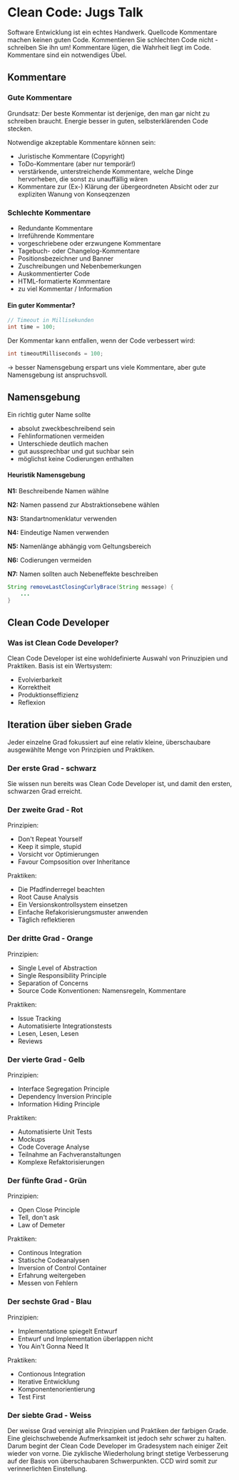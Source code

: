 # Clean Code: Jugs Talk



Software Entwicklung ist ein echtes Handwerk. Quellcode Kommentare machen keinen guten Code. Kommentieren Sie schlechten Code nicht - schreiben Sie ihn um! Kommentare lügen, die Wahrheit liegt im Code. Kommentare sind ein notwendiges Übel.&#x20;

## Kommentare

### Gute Kommentare

Grundsatz: Der beste Kommentar ist derjenige, den man gar nicht zu schreiben braucht. Energie besser in guten, selbsterklärenden Code stecken.&#x20;

Notwendige akzeptable Kommentare können sein:&#x20;

* Juristische Kommentare (Copyright)
* ToDo-Kommentare (aber nur temporär!)
* verstärkende, unterstreichende Kommentare, welche Dinge hervorheben, die sonst zu unauffällig wären
* Kommentare zur (Ex-) Klärung der übergeordneten Absicht oder zur expliziten Wanung von Konseqzenzen

### Schlechte Kommentare&#x20;

* Redundante Kommentare
* Irreführende Kommentare
* vorgeschriebene oder erzwungene Kommentare
* Tagebuch- oder Changelog-Kommentare
* Positionsbezeichner und Banner
* Zuschreibungen und Nebenbemerkungen
* Auskommentierter Code
* HTML-formatierte Kommentare
* zu viel Kommentar / Information

#### Ein guter Kommentar?

```java
// Timeout in Millisekunden
int time = 100; 
```

Der Kommentar kann entfallen, wenn der Code verbessert wird:

```java
int timeoutMilliseconds = 100;
```

\-> besser Namensgebung erspart uns viele Kommentare, aber gute Namensgebung ist anspruchsvoll.&#x20;

## Namensgebung

Ein richtig guter Name sollte

* absolut zweckbeschreibend sein
* Fehlinformationen vermeiden
* Unterschiede deutlich machen
* gut aussprechbar und gut suchbar sein
* möglichst keine Codierungen enthalten

#### Heuristik Namensgebung

**N1:** Beschreibende Namen wählne

**N2:** Namen passend zur Abstraktionsebene wählen

**N3:** Standartnomenklatur verwenden

**N4:** Eindeutige Namen verwenden

**N5:** Namenlänge abhängig vom Geltungsbereich

**N6:** Codierungen vermeiden

**N7:** Namen sollten auch Nebeneffekte beschreiben

```java
String removeLastClosingCurlyBrace(String message) {
    ...
}
```

## Clean Code Developer

### Was ist Clean Code Developer?

Clean Code Developer ist eine wohldefinierte Auswahl von Prinuzipien und Praktiken. Basis ist ein Wertsystem:&#x20;

* Evolvierbarkeit
* Korrektheit
* Produktionseffizienz
* Reflexion

## Iteration über sieben Grade

Jeder einzelne Grad fokussiert auf eine relativ kleine, überschaubare ausgewählte Menge von Prinzipien und Praktiken.&#x20;

### Der erste Grad - schwarz

Sie wissen nun bereits was Clean Code Developer ist, und damit den ersten, schwarzen Grad erreicht.&#x20;

### Der zweite Grad - Rot

Prinzipien:

* Don't Repeat Yourself
* Keep it simple, stupid
* Vorsicht vor Optimierungen
* Favour Compsosition over Inheritance

Praktiken:&#x20;

* Die Pfadfinderregel beachten
* Root Cause Analysis
* Ein Versionskontrollsystem einsetzen
* Einfache Refakorisierungsmuster anwenden
* Täglich reflektieren

### Der dritte Grad - Orange

Prinzipien:&#x20;

* Single Level of Abstraction
* Single Responsibility Principle
* Separation of Concerns
* Source Code Konventionen: Namensregeln, Kommentare

Praktiken:&#x20;

* Issue Tracking
* Automatisierte Integrationstests
* Lesen, Lesen, Lesen
* Reviews

### Der vierte Grad - Gelb

Prinzipien:&#x20;

* Interface Segregation Principle
* Dependency Inversion Principle&#x20;
* Information Hiding Principle

Praktiken:&#x20;

* Automatisierte Unit Tests
* Mockups
* Code Coverage Analyse
* Teilnahme an Fachveranstaltungen
* Komplexe Refaktorisierungen

### Der fünfte Grad - Grün

Prinzipien:&#x20;

* Open Close Principle
* Tell, don't ask
* Law of Demeter

Praktiken:

* Continous Integration
* Statische Codeanalysen
* Inversion of Control Container
* Erfahrung weitergeben
* Messen von Fehlern

### Der sechste Grad - Blau

Prinzipien:&#x20;

* Implementatione spiegelt Entwurf
* Entwurf und Implementation überlappen nicht
* You Ain't Gonna Need It

Praktiken:

* Contionous Integration
* Iterative Entwicklung
* Komponentenorientierung
* Test First

### Der siebte Grad - Weiss

Der weisse Grad vereinigt alle Prinzipien und Praktiken der farbigen Grade. Eine gleichschwebende Aufmerksamkeit ist jedoch sehr schwer zu halten. Darum begint der Clean Code Developer im Gradesystem nach einiger Zeit wieder von vorne. Die zyklische Wiederholung bringt stetige Verbesserung auf der Basis von überschaubaren Schwerpunkten. CCD wird somit zur verinnerlichten Einstellung.&#x20;


